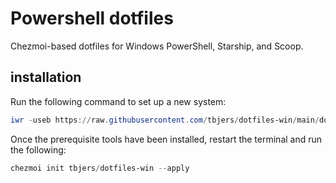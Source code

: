 # Powershell dotfiles

Chezmoi-based dotfiles for Windows PowerShell, Starship, and Scoop.

## installation

Run the following command to set up a new system:

```powershell
iwr -useb https://raw.githubusercontent.com/tbjers/dotfiles-win/main/dot_config/powershell/setup.ps1 | iex
```

Once the prerequisite tools have been installed, restart the terminal and run the following:

```powershell
chezmoi init tbjers/dotfiles-win --apply
```
